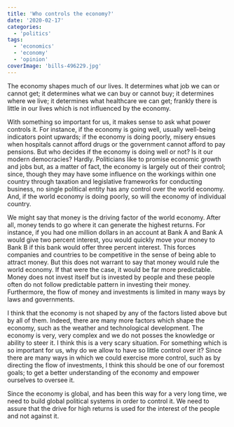 ```yaml
---
title: 'Who controls the economy?'
date: '2020-02-17'
categories:
  - 'politics'
tags:
  - 'economics'
  - 'economy'
  - 'opinion'
coverImage: 'bills-496229.jpg'
---
```


The economy shapes much of our lives. It determines what job we can or cannot get; it determines what we can buy or cannot buy; it determines where we live; it determines what healthcare we can get; frankly there is little in our lives which is not influenced by the economy.

With something so important for us, it makes sense to ask what power controls it. For instance, if the economy is going well, usually well-being indicators point upwards; if the economy is doing poorly, misery ensues when hospitals cannot afford drugs or the government cannot afford to pay pensions. But who decides if the economy is doing well or not? Is it our modern democracies? Hardly. Politicians like to promise economic growth and jobs but, as a matter of fact, the economy is largely out of their control; since, though they may have some influence on the workings within one country through taxation and legislative frameworks for conducting business, no single political entity has any control over the world economy. And, if the world economy is doing poorly, so will the economy of individual country.

We might say that money is the driving factor of the world economy. After all, money tends to go where it can generate the highest returns. For instance, if you had one million dollars in an account at Bank A and Bank A would give two percent interest, you would quickly move your money to Bank B if this bank would offer three percent interest. This forces companies and countries to be competitive in the sense of being able to attract money. But this does not warrant to say that money would rule the world economy. If that were the case, it would be far more predictable. Money does not invest itself but is invested by people and these people often do not follow predictable pattern in investing their money. Furthermore, the flow of money and investments is limited in many ways by laws and governments.

I think that the economy is not shaped by any of the factors listed above but by all of them. Indeed, there are many more factors which shape the economy, such as the weather and technological development. The economy is very, very complex and we do not posses the knowledge or ability to steer it. I think this is a very scary situation. For something which is so important for us, why do we allow to have so little control over it? Since there are many ways in which we could exercise more control, such as by directing the flow of investments, I think this should be one of our foremost goals; to get a better understanding of the economy and empower ourselves to oversee it.

Since the economy is global, and has been this way for a very long time, we need to build global political systems in order to control it. We need to assure that the drive for high returns is used for the interest of the people and not against it.
